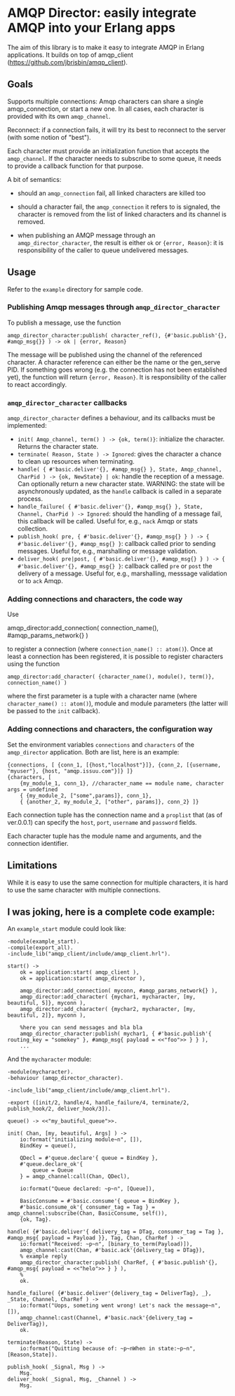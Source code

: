 # AMQP Director: easily integrate AMQP into your Erlang apps

The aim of this library is to make it easy to integrate AMQP in Erlang applications.
It builds on top of amqp_client (https://github.com/jbrisbin/amqp_client).

## Goals

Supports multiple connections: Amqp characters can share a single amqp_connection, or start a new one.
In all cases, each character is provided with its own `amqp_channel`.

Reconnect: if a connection fails, it will try its best to reconnect to the server
(with some notion of "best").

Each character must provide an initialization function that accepts the `amqp_channel`.
If the character needs to subscribe to some queue, it needs to provide a callback function
for that purpose.

A bit of semantics:
 - should an `amqp_connection` fail, all linked characters are killed too
 - should a character fail, the `amqp_connection` it refers to is signaled,
   the character is removed from the list of linked characters
   and its channel is removed.

 - when publishing an AMQP message through an `amqp_director_character`,
   the result is either `ok` or `{error, Reason}`: it is responsibility
   of the caller to queue undelivered messages.

## Usage

Refer to the `example` directory for sample code.

### Publishing Amqp messages through `amqp_director_character`

To publish a message, use the function

    amqp_director_character:publish( character_ref(), {#'basic.publish'{}, #amqp_msg{}} ) -> ok | {error, Reason}

The message will be published using the channel of the referenced character. A character reference can either be the name or the gen_serve PID.
If something goes wrong (e.g. the connection has not been established yet), the function will return `{error, Reason}`.
It is responsibility of the caller to react accordingly.

### `amqp_director_character` callbacks

`amqp_director_character` defines a behaviour, and its callbacks must be implemented:

 - `init( Amqp_channel, term() ) -> {ok, term()}`: initialize the character. Returns the character state.
 - `terminate( Reason, State ) -> Ignored`: gives the character a chance to clean up resources when terminating.
 - `handle( { #'basic.deliver'{}, #amqp_msg{} }, State, Amqp_channel, CharPid ) -> {ok, NewState} | ok`: handle the
   reception of a message. Can optionally return a new character state. WARNING: the state will be asynchronously
   updated, as the `handle` callback is called in a separate process.
 - `handle_failure( { #'basic.deliver'{}, #amqp_msg{} }, State, Channel, CharPid ) -> Ignored`:
   should the handling of a message fail, this callback will be called. Useful for, e.g., `nack` Amqp or
   stats collection.
 - `publish_hook( pre, { #'basic.deliver'{}, #amqp_msg{} } ) -> { #'basic.deliver'{}, #amqp_msg{} }`:
   callback called prior to sending messages. Useful for, e.g., marshalling or message validation.
 - `deliver_hook( pre|post, { #'basic.deliver'{}, #amqp_msg{} } ) -> { #'basic.deliver'{}, #amqp_msg{} }`:
   callback called `pre` or `post` the delivery of a message.
   Useful for, e.g., marshalling, messsage validation or to `ack` Amqp.


### Adding connections and characters, the code way

Use

   amqp_director:add_connection( connection_name(), #amqp_params_network{} )

to register a connection (where `connection_name() :: atom()`).
Once at least a connection has been registered, it is possible to register characters using
the function 

    amqp_director:add_character( {character_name(), module(), term()}, connection_name() )

where the first parameter is a tuple with a character name (where `character_name() :: atom()`), module and module parameters (the latter will be passed to the `init` callback).

### Adding connections and characters, the configuration way

Set the environment variables `connections` and `characters` of the `amqp_director` application.
Both are list, here is an example:

    {connections, [ {conn_1, [{host,"localhost"}]}, {conn_2, [{username, "myuser"}, {host, "amqp.issuu.com"}]} ]}
    {characters, [
        {my_module_1, conn_1}, //character_name == module name, character args = undefined
        { {my_module_2, ["some",params]}, conn_1},
        { {another_2, my_module_2, ["other", params]}, conn_2} ]}

Each connection tuple has the connection name and a `proplist` that (as of ver.0.0.1) can specify the `host`, `port`,
`username` and `password` fields.

Each character tuple has the module name and arguments, and the connection identifier.

## Limitations

While it is easy to use the same connection for multiple characters, it is hard to use the same character with 
multiple connections.

## I was joking, here is a complete code example:

An `example_start` module could look like:

    -module(example_start).
    -compile(export_all).
    -include_lib("amqp_client/include/amqp_client.hrl").

    start() ->
        ok = application:start( amqp_client ),
        ok = application:start( amqp_director ),

        amqp_director:add_connection( myconn, #amqp_params_network{} ),
        amqp_director:add_character( {mychar1, mycharacter, [my, beautiful, 5]}, myconn ),
        amqp_director:add_character( {mychar2, mycharacter, [my, beautiful, 2]}, myconn ),

        %here you can send messages and bla bla
        amqp_director_character:publish( mychar1, { #'basic.publish'{ routing_key = "somekey" }, #amqp_msg{ payload = <<"foo">> } } ),
        ...


And the `mycharacter` module:

    -module(mycharacter).
    -behaviour (amqp_director_character).

    -include_lib("amqp_client/include/amqp_client.hrl").

    -export ([init/2, handle/4, handle_failure/4, terminate/2, publish_hook/2, deliver_hook/3]).

    queue() -> <<"my_bautiful_queue">>.

    init( Chan, [my, beautiful, Args] ) ->
        io:format("initializing module~n", []),
        BindKey = queue(),

        QDecl = #'queue.declare'{ queue = BindKey },
        #'queue.declare_ok'{
            queue = Queue
        } = amqp_channel:call(Chan, QDecl),

        io:format("Queue declared: ~p~n", [Queue]),

        BasicConsume = #'basic.consume'{ queue = BindKey },
        #'basic.consume_ok'{ consumer_tag = Tag } = amqp_channel:subscribe(Chan, BasicConsume, self()),
        {ok, Tag}. 

    handle( {#'basic.deliver'{ delivery_tag = DTag, consumer_tag = Tag }, #amqp_msg{ payload = Payload }}, Tag, Chan, CharRef ) ->
        io:format("Received: ~p~n", [binary_to_term(Payload)]),
        amqp_channel:cast(Chan, #'basic.ack'{delivery_tag = DTag}),
        % example reply
        amqp_director_character:publish( CharRef, { #'basic.publish'{}, #amqp_msg{ payload = <<"helo">> } } ),
        %
        ok.
    
    handle_failure( {#'basic.deliver'{delivery_tag = DeliverTag}, _}, _State, Channel, CharRef ) ->
        io:format("Uops, someting went wrong! Let's nack the message~n", []),
        amqp_channel:cast(Channel, #'basic.nack'{delivery_tag = DeliverTag}),
        ok.

    terminate(Reason, State) ->
        io:format("Quitting because of: ~p~nWhen in state:~p~n", [Reason,State]).

    publish_hook( _Signal, Msg ) ->
        Msg.
    deliver_hook( _Signal, Msg, _Channel ) ->
        Msg.






